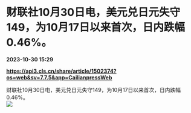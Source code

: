 # 财联社10月30日电，美元兑日元失守149，为10月17日以来首次，日内跌幅0.46%。

**2023-10-30 15:29**

**https://api3.cls.cn/share/article/1502374?os=web&sv=7.7.5&app=CailianpressWeb**

财联社10月30日电，美元兑日元失守149，为10月17日以来首次，日内跌幅0.46%。  
![](https://img.cls.cn/images/20231030/15EpP7t2Fp.png)